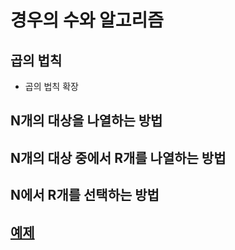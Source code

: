 # 경우의 수와 알고리즘

## 곱의 법칙
- 곱의 법칙 확장

## N개의 대상을 나열하는 방법

## N개의 대상 중에서 R개를 나열하는 방법

## N에서 R개를 선택하는 방법

## [예제](https://github.com/Hanss3576/STUDY_ALGORITHM/blob/main/CHAP3/경우의%20수와%20알고리즘/예제풀이/풀이.md)


